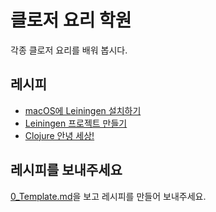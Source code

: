 # 클로저 요리 학원

각종 클로저 요리를 배워 봅시다.

## 레시피

* [macOS에 Leiningen 설치하기](1_Leiningen_macOS.md)
* [Leiningen 프로젝트 만들기](2_Creating_leiningen_project.md)
* [Clojure 안녕 세상!](3_Hello_world.md)

## 레시피를 보내주세요

[0_Template.md](0_Template.md)을 보고 레시피를 만들어 보내주세요.
